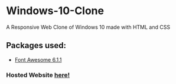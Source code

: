 # Windows-10-Clone
 A Responsive Web Clone of Windows 10 made with HTML and CSS
 
## Packages used: 

* [Font Awesome 6.1.1](https://fontawesome.com)

### Hosted Website [here!](https://parker06.github.io/Windows-10-Clone/)
